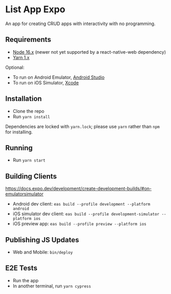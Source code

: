 # List App Expo

An app for creating CRUD apps with interactivity with no programming.

## Requirements

- [Node 16.x](https://nodejs.org) (newer not yet supported by a react-native-web dependency)
- [Yarn 1.x](https://classic.yarnpkg.com/lang/en/)

Optional:

- To run on Android Emulator, [Android Studio](https://developer.android.com/studio)
- To run on iOS Simulator, [Xcode](https://developer.apple.com/xcode/)

## Installation

- Clone the repo
- Run `yarn install`

Dependencies are locked with `yarn.lock`; please use `yarn` rather than `npm` for installing.

## Running

- Run `yarn start`

## Building Clients

<https://docs.expo.dev/development/create-development-builds/#on-emulatorsimulator>

- Android dev client: `eas build --profile development --platform android`
- iOS simulator dev client: `eas build --profile development-simulator --platform ios`
- iOS preview app: `eas build --profile preview --platform ios`

## Publishing JS Updates

- Web and Mobile: `bin/deploy`

## E2E Tests

- Run the app
- In another terminal, run `yarn cypress`
